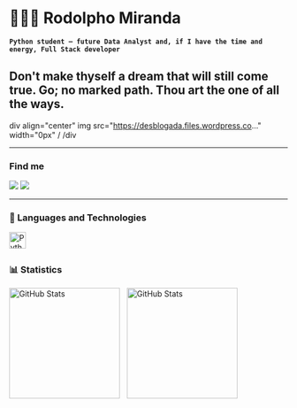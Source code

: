 # 🧑🏾‍💻 Rodolpho Miranda


**`Python student – ​​future Data Analyst and, if I have the time and energy, Full Stack developer`**

Don't make thyself a dream that will still come true. Go; no marked path. Thou art the one of all the ways.
---


div align="center"
img src="https://desblogada.files.wordpress.co..." width="0px" /
/div 


---

### Find me


<div>
<a href="https://www.linkedin.com/in/rodolpho-miranda-3a2435137/" target="_blank"><img src="https://img.shields.io/badge/-LinkedIn-%230077B5?style=for-the-badge&logo=linkedin&logoColor=white" target="_blank"></a> <a href="https://instagram.com/rodolphodemiranda" target="_blank"><img src="https://img.shields.io/badge/-Instagram-%23E4405F?style=for-the-badge&logo=instagram&logoColor=white" target="_blank"></a>
</div>

---

### 🤖 Languages ​​and Technologies


<img 
    align="left" 
    alt="Python" 
    title="Python"
    width="30px" 
    style="padding-right: 10px;" 
    src="https://cdn.jsdelivr.net/gh/devicons/devicon@latest/icons/python/python-original.svg" 
/>

<br/>
<br/>

### 📊 Statistics

<p>
  <img 
    align="left" 
    alt="GitHub Stats" 
    height="200" 
    style="padding-right: 10px;" 
    src="https://github-readme-stats.vercel.app/api?username=Rodolpho-Miranda&show_icons=true&theme=dracula&include_all_commits=true" 
  />

<img 
      align="left" 
      alt="GitHub Stats" 
      height="200" 
      src="https://github-readme-stats.vercel.app/api/top-langs/?username=Rodolpho-Miranda&theme=dracula&layout=compact&custom_title=Tecnologias&langs_count=9" 
  />

</p>
